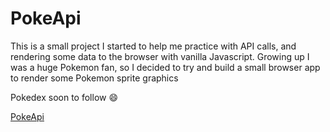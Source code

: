 # PokeApi
<p>This is a small project I started to help me practice with API calls, and rendering some data to the browser with vanilla Javascript. Growing up I was a huge Pokemon fan, so I decided to try and build a small browser app to render some Pokemon sprite graphics</p>
<p>Pokedex soon to follow 😄</p>

<a href="https://mikecatrone.github.io/PokeApi/">PokeApi</a>
